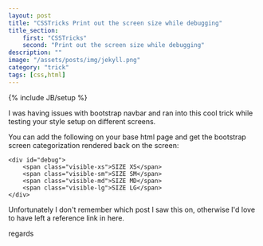 ```yaml
---
layout: post
title: "CSSTricks Print out the screen size while debugging"
title_section:
    first: "CSSTricks"
    second: "Print out the screen size while debugging"
description: ""
image: "/assets/posts/img/jekyll.png"
category: "trick"
tags: [css,html]
---
```

{% include JB/setup %}

I was having issues with bootstrap navbar and ran into this cool trick while
testing your style setup on different screens.

You can add the following on your base html page and get the bootstrap screen
categorization rendered back on the screen:

```
<div id="debug">
    <span class="visible-xs">SIZE XS</span>
    <span class="visible-sm">SIZE SM</span>
    <span class="visible-md">SIZE MD</span>
    <span class="visible-lg">SIZE LG</span>
</div>
```

Unfortunately I don't remember which post I saw this on, otherwise I'd love to
have left a reference link in here.

regards
